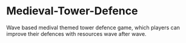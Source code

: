 # Medieval-Tower-Defence
Wave based medival themed tower defence game, which players can improve their defences with resources wave after wave.
